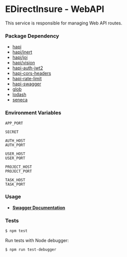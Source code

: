 # EDirectInsure - WebAPI

This service is responsible for managing Web API routes.

### Package Dependency

- [hapi](https://github.com/hapijs/hapi)
- [hapi/inert](https://github.com/hapijs/inert)
- [hapi/joi](https://github.com/hapijs/joi)
- [hapi/vision](https://github.com/hapijs/vision)
- [hapi-auth-jwt2](https://github.com/dwyl/hapi-auth-jwt2)
- [hapi-cors-headers](https://github.com/Btime/hapi-cors-headers)
- [hapi-rate-limit](https://github.com/Btime/hapi-rate-limit)
- [hapi-swagger](https://github.com/Btime/hapi-swagger)
- [glob](https://github.com/isaacs/node-glob)
- [lodash](https://github.com/lodash/lodash)
- [seneca](https://github.com/senecajs/seneca)

### Environment Variables

```
APP_PORT

SECRET

AUTH_HOST
AUTH_PORT

USER_HOST
USER_PORT

PROJECT_HOST
PROJECT_PORT

TASK_HOST
TASK_PORT
```

### Usage

- [**Swagger Documentation**](http://localhost:3000/documentation)

### Tests

```bash
$ npm test
```

Run tests with Node debugger:

```bash
$ npm run test-debugger
```
